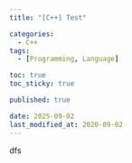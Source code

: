 ```yaml
---
title: "[C++] Test"

categories:
  - C++
tags:
  - [Programming, Language]

toc: true
toc_sticky: true

published: true

date: 2025-09-02
last_modified_at: 2020-09-02
---
```

dfs